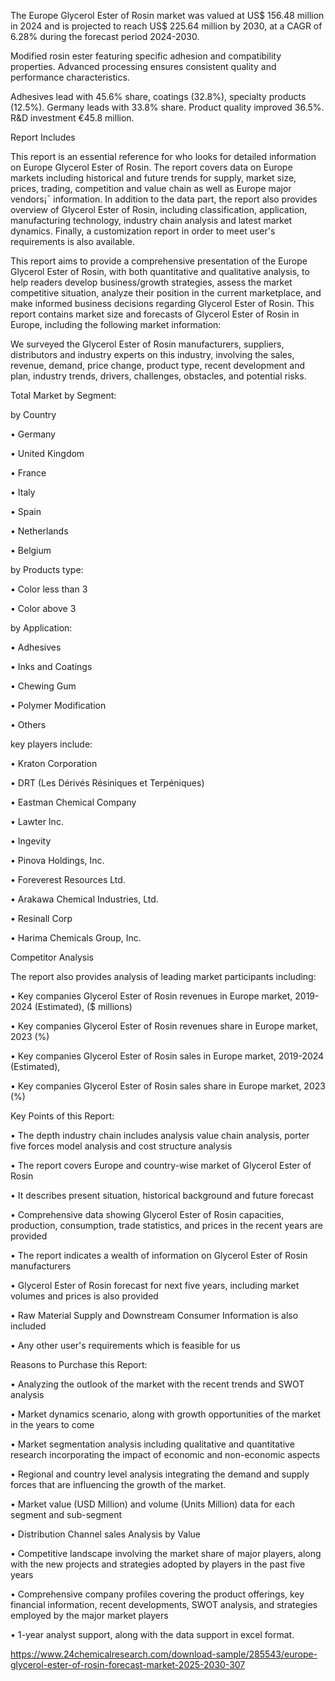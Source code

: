 The Europe Glycerol Ester of Rosin market was valued at US$ 156.48 million in 2024 and is projected to reach US$ 225.64 million by 2030, at a CAGR of 6.28% during the forecast period 2024-2030.

Modified rosin ester featuring specific adhesion and compatibility properties. Advanced processing ensures consistent quality and performance characteristics.

Adhesives lead with 45.6% share, coatings (32.8%), specialty products (12.5%). Germany leads with 33.8% share. Product quality improved 36.5%. R&D investment €45.8 million.

Report Includes

This report is an essential reference for who looks for detailed information on Europe Glycerol Ester of Rosin. The report covers data on Europe markets including historical and future trends for supply, market size, prices, trading, competition and value chain as well as Europe major vendors¡¯ information. In addition to the data part, the report also provides overview of Glycerol Ester of Rosin, including classification, application, manufacturing technology, industry chain analysis and latest market dynamics. Finally, a customization report in order to meet user's requirements is also available.

This report aims to provide a comprehensive presentation of the Europe Glycerol Ester of Rosin, with both quantitative and qualitative analysis, to help readers develop business/growth strategies, assess the market competitive situation, analyze their position in the current marketplace, and make informed business decisions regarding Glycerol Ester of Rosin. This report contains market size and forecasts of Glycerol Ester of Rosin in Europe, including the following market information:

We surveyed the Glycerol Ester of Rosin manufacturers, suppliers, distributors and industry experts on this industry, involving the sales, revenue, demand, price change, product type, recent development and plan, industry trends, drivers, challenges, obstacles, and potential risks.

Total Market by Segment:

by Country

•    Germany

•    United Kingdom

•    France

•    Italy

•    Spain

•    Netherlands

•    Belgium

by Products type:

•    Color less than 3

•    Color above 3

by Application:

•    Adhesives

•    Inks and Coatings

•    Chewing Gum

•    Polymer Modification

•    Others

key players include: 

•    Kraton Corporation

•    DRT (Les Dérivés Résiniques et Terpéniques)

•    Eastman Chemical Company

•    Lawter Inc.

•    Ingevity

•    Pinova Holdings, Inc.

•    Foreverest Resources Ltd.

•    Arakawa Chemical Industries, Ltd.

•    Resinall Corp

•    Harima Chemicals Group, Inc.

Competitor Analysis

The report also provides analysis of leading market participants including:

•    Key companies Glycerol Ester of Rosin revenues in Europe market, 2019-2024 (Estimated), ($ millions)

•    Key companies Glycerol Ester of Rosin revenues share in Europe market, 2023 (%)

•    Key companies Glycerol Ester of Rosin sales in Europe market, 2019-2024 (Estimated),

•    Key companies Glycerol Ester of Rosin sales share in Europe market, 2023 (%)

Key Points of this Report:

•    The depth industry chain includes analysis value chain analysis, porter five forces model analysis and cost structure analysis

•    The report covers Europe and country-wise market of Glycerol Ester of Rosin

•    It describes present situation, historical background and future forecast

•    Comprehensive data showing Glycerol Ester of Rosin capacities, production, consumption, trade statistics, and prices in the recent years are provided

•    The report indicates a wealth of information on Glycerol Ester of Rosin manufacturers

•    Glycerol Ester of Rosin forecast for next five years, including market volumes and prices is also provided

•    Raw Material Supply and Downstream Consumer Information is also included

•    Any other user's requirements which is feasible for us

Reasons to Purchase this Report:

•    Analyzing the outlook of the market with the recent trends and SWOT analysis

•    Market dynamics scenario, along with growth opportunities of the market in the years to come

•    Market segmentation analysis including qualitative and quantitative research incorporating the impact of economic and non-economic aspects

•    Regional and country level analysis integrating the demand and supply forces that are influencing the growth of the market.

•    Market value (USD Million) and volume (Units Million) data for each segment and sub-segment

•    Distribution Channel sales Analysis by Value

•    Competitive landscape involving the market share of major players, along with the new projects and strategies adopted by players in the past five years

•    Comprehensive company profiles covering the product offerings, key financial information, recent developments, SWOT analysis, and strategies employed by the major market players

•    1-year analyst support, along with the data support in excel format.

https://www.24chemicalresearch.com/download-sample/285543/europe-glycerol-ester-of-rosin-forecast-market-2025-2030-307
